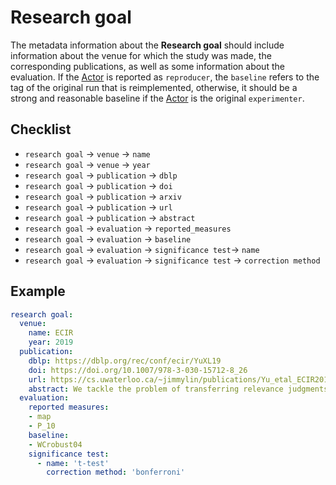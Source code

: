 # Research goal

The metadata information about the **Research goal** should include information about the venue for which the study was made, the corresponding publications, as well as some information about the evaluation. If the [Actor](../actor) is reported as `reproducer`, the `baseline` refers to the tag of the original run that is reimplemented, otherwise, it should be a strong and reasonable baseline if the [Actor](../actor) is the original `experimenter`.

## Checklist

- `research goal` &rarr; `venue` &rarr; `name`
- `research goal` &rarr; `venue` &rarr; `year`
- `research goal` &rarr; `publication` &rarr; `dblp` 
- `research goal` &rarr; `publication` &rarr; `doi` 
- `research goal` &rarr; `publication` &rarr; `arxiv` 
- `research goal` &rarr; `publication` &rarr; `url` 
- `research goal` &rarr; `publication` &rarr; `abstract` 
- `research goal` &rarr; `evaluation` &rarr; `reported_measures`
- `research goal` &rarr; `evaluation` &rarr; `baseline`
- `research goal` &rarr; `evaluation` &rarr; `significance test`&rarr; `name`
- `research goal` &rarr; `evaluation` &rarr; `significance test` &rarr; `correction method`

## Example

```YAML
research goal:
  venue:
    name: ECIR
    year: 2019
  publication:
    dblp: https://dblp.org/rec/conf/ecir/YuXL19
    doi: https://doi.org/10.1007/978-3-030-15712-8_26
    url: https://cs.uwaterloo.ca/~jimmylin/publications/Yu_etal_ECIR2019.pdf
    abstract: We tackle the problem of transferring relevance judgments across document collections for specific information needs by reproducing and generalizing the work of Grossman and Cormack from the TREC 2017 Common Core Track. Their approach involves training relevance classifiers using human judgments on one or more existing (source) document collections and then applying those classifiers to a new (target) document collection. Evaluation results show that their approach, based on logistic regression using word-level tf-idf features, is both simple and effective, with average precision scores close to human-in-the-loop runs. The original approach required inference on every document in the target collection, which we reformulated into a more efficient reranking architecture using widely-available open-source tools. Our efforts to reproduce the TREC results were successful, and additional experiments demonstrate that relevance judgments can be effectively transferred across collections in different combinations. We affirm that this approach to cross-collection relevance feedback is simple, robust, and effective.
  evaluation:
    reported measures:
    - map
    - P_10
    baseline:
    - WCrobust04
    significance test:
      - name: 't-test'
        correction method: 'bonferroni' 
```
